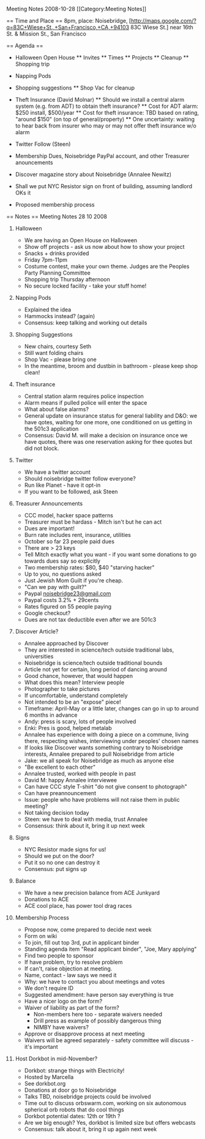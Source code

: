 Meeting Notes 2008-10-28 
 [[Category:Meeting Notes]]

== Time and Place ==
8pm, place:  Noisebridge, [http://maps.google.com/?q=83C+Wiese+St.,+San+Francisco,+CA,+94103 83C Wiese St.] near 16th St. &amp; Mission St., San Francisco

== Agenda ==

* Halloween Open House
** Invites
** Times
** Projects
** Cleanup
** Shopping trip
* Napping Pods
* Shopping suggestions
** Shop Vac for cleanup
* Theft Insurance (David Molnar)
** Should we install a central alarm system (e.g. from ADT) to obtain theft insurance? 
** Cost for ADT alarm: $250 install, $500/year
** Cost for theft insurance: TBD based on rating, "around $150" (on top of general/property)
** One uncertainty: waiting to hear back from insurer who may or may not offer theft insurance w/o alarm
* Twitter Follow (Steen)
* Membership Dues, Noisebridge PayPal account, and other Treasurer anouncements
* Discover magazine story about Noisebridge (Annalee Newitz)
* Shall we put NYC Resistor sign on front of building, assuming landlord OKs it

* Proposed membership process

== Notes ==
Meeting Notes 28 10 2008

1) Halloween
	* We are having an Open House on Halloween
	* Show off projects - ask us now about how to show your project
	* Snacks + drinks provided
	* Friday 7pm-11pm
	* Costume contest, make your own theme. Judges are the Peoples Party
Planning Committee
	* Shopping trip Thursday afternoon
	* No secure locked facility - take your stuff home!

2) Napping Pods
	* Explained the idea
	* Hammocks instead? (again)
	* Consensus: keep talking and working out details

3) Shopping Suggestions
	* New chairs, courtesy Seth
	* Still want folding chairs
	* Shop Vac - please bring one
	* In the meantime, broom and dustbin in bathroom - please keep shop clean!

4) Theft insurance
	* Central station alarm requires police inspection
	* Alarm means if pulled police will enter the space
	* What about false alarms?
	* General update on insurance status for general liability and D&amp;O: we
have qotes, waiting for one more, one conditioned on us getting in the
501c3 application
	* Consensus: David M. will make a decision on insurance once we have
quotes, there was one reservation asking for thee quotes but did not block.

5) Twitter
	* We have a twitter account
	* Should noisebridge twitter follow everyone?
	* Run like Planet - have it opt-in
	* If you want to be followed, ask Steen

6) Treasurer Announcements
	* CCC model, hacker space patterns
	* Treasurer must be hardass - Mitch isn't but he can act
	* Dues are important!
	* Burn rate includes rent, insurance, utilities
	* October so far 23 people paid dues
	* There are > 23 keys
	* Tell Mitch exactly what you want - if you want some donations to go
towards dues say so explicitly
	* Two membership rates: $80, $40 "starving hacker"
	* Up to you, no questions asked
	* Just Jewish Mom Guilt if you're cheap.
	* "Can we pay with guilt?"
	* Paypal noisebridge23@gmail.com
	* Paypal costs 3.2% + 29cents
	* Rates figured on 55 people paying
	* Google checkout?
	* Dues are not tax deductible even after we are 501c3

7) Discover Article?
	* Annalee approached by Discover
	* They are interested in science/tech outside traditional labs,
universities
	* Noisebridge is science/tech outside traditional bounds
	* Article not yet for certain, long period of dancing around
	* Good chance, however, that would happen
	* What does this mean? Interview people
	* Photographer to take pictures
	* If uncomfortable, understand completely
	* Not intended to be an "expose" piece!
	* Timeframe: April-May or a little later, changes can go in up to
around 6 months in advance
	* Andy: press is scary, lots of people involved
	* Enki: Pres is good, helped metalab
	* Annalee has experience with doing a piece on a commune, living there,
respecting wishes, interviewing under peoples' chosen names
	* If looks like Discover wants something contrary to Noisebridge
interests, Annalee prepared to pull Noisebridge from article
	* Jake: we all speak for Noisebridge as much as anyone else
	* "Be excellent to each other"
	* Annalee trusted, worked with people in past
	* David M: happy Annalee interviewee
	* Can have CCC style T-shirt "do not give consent to photograph"
	* Can have preannouncement
	* Issue: people who have problems will not raise them in public meeting?
	* Not taking decision today
	* Steen: we have to deal with media, trust Annalee
	* Consensus: think about it, bring it up next week

8) Signs
	* NYC Resistor made signs for us!
	* Should we put on the door?
	* Put it so no one can destroy it
	* Consensus: put signs up

9) Balance
	* We have a new precision balance from ACE Junkyard
	* Donations to ACE
	* ACE cool place, has power tool drag races

10) Membership Process
	* Propose now, come prepared to decide next week
	* Form on wiki
	* To join, fill out top 3rd, put in applicant binder
	* Standing agenda item "Read applicant binder", "Joe, Mary applying"
	* Find two people to sponsor
	* If have problem, try to resolve problem
	* If can't, raise objection at meeting.
	* Name, contact - law says we need it
	* Why: we have to contact you about meetings and votes
	* We don't require ID
	* Suggested amendment: have person say everything is true
	* Have a nicer logo on the form?
	* Waiver of liability as part of the form?
		* Non-members here too - separate waivers needed
		* Drill press as example of possibly dangerous thing
		* NIMBY have waivers?
	* Approve or disapprove process at next meeting
	* Waivers will be agreed separately - safety committee will discuss -
it's important

11) Host Dorkbot in mid-November?
	* Dorkbot: strange things with Electricity!
	* Hosted by Marcella
	* See dorkbot.org
	* Donations at door go to Noisebridge
	* Talks TBD, noisebridge projects could be involved
	* Time out to discuss orbswarm.com, working on six autonomous spherical
orb robots that do cool things
	* Dorkbot potential dates: 12th or 19th ?
	* Are we big enough? Yes, dorkbot is limited size but offers webcasts
	* Consensus: talk about it, bring it up again next week